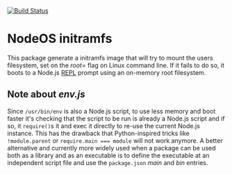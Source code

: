[![Build Status](https://semaphoreci.com/api/v1/nodeos/nodeos-initramfs/branches/master/badge.svg)](https://semaphoreci.com/nodeos/nodeos-initramfs)

# NodeOS initramfs

This package generate a initramfs image that will try to mount the users
filesystem, set on the *root=* flag on Linux command line. If it fails to do so,
it boots to a Node.js [REPL](http://nodejs.org/api/repl.html) prompt using an
on-memory root filesystem.

## Note about *env.js*

Since ```/usr/bin/env``` is also a Node.js script, to use less memory and boot
faster it's checking that the script to be run is already a Node.js script and
if so, it ```require()```s it and exec it directly to re-use the current Node.js
instance. This has the drawback that Python-inspired tricks like
```!module.parent``` or ```require.main === module``` will not work anymore. A
better alternative and currently more widely used when a package can be used
both as a library and as an executable is to define the executable at an
independent script file and use the ```package.json``` *main* and *bin* entries.
